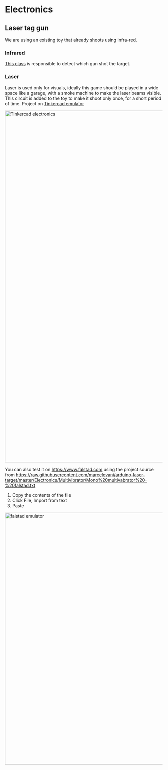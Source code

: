 # Electronics

## Laser tag gun
We are using an existing toy that already shoots using Infra-red.

### Infrared
[This class](https://github.com/marcelovani/arduino-laser-target/blob/master/Infra.cpp) is responsible to detect which gun shot the target.

### Laser
Laser is used only for visuals, ideally this game should be played in a wide space like a garage, with a smoke machine to make the laser beams visible.
This circuit is added to the toy to make it shoot only once, for a short period of time.
Project on [Tinkercad emulator](https://www.tinkercad.com/things/8t7ajQeRsDk-copy-of-astable-multivibrator-with-transistor/editel?tenant=circuits)

<img width="1124" alt="Tinkercad electronics" src="https://user-images.githubusercontent.com/2162363/215312438-251dfe73-0eaf-4d4a-b7e8-b2f36ff1289d.png">

You can also test it on https://www.falstad.com using the project source from https://raw.githubusercontent.com/marcelovani/arduino-laser-target/master/Electronics/Multivibrator/Mono%20multivabrator%20-%20falstad.txt

1. Copy the contents of the file
1. Click File, Import from text
1. Paste

<img width="806" alt="falstad emulator" src="https://user-images.githubusercontent.com/2162363/215312910-34d7f11d-d837-46d7-aae6-2781512bb77a.png">

